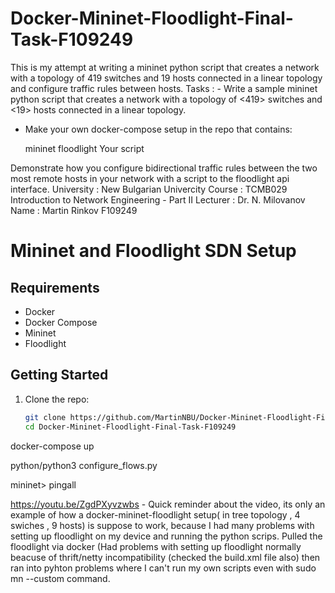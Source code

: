 # Docker-Mininet-Floodlight-Final-Task-F109249
This is my attempt at writing a mininet python script that creates a network with a topology of 419 switches and 19 hosts connected in a linear topology and configure traffic rules between hosts.
Tasks : - Write a sample mininet python script that creates a network with a topology of <419> switches and <19> hosts connected in a linear topology.

- Make your own docker-compose setup in the repo that contains:

    mininet
    floodlight
    Your script

Demonstrate how you configure bidirectional traffic rules between the two most remote hosts in your network with a script to the floodlight api interface.
University : New Bulgarian Univercity
Course : TCMB029 Introduction to Network Engineering - Part II
Lecturer : Dr. N. Milovanov
Name : Martin Rinkov F109249

# Mininet and Floodlight SDN Setup

## Requirements
- Docker
- Docker Compose
- Mininet
- Floodlight

## Getting Started
1. Clone the repo:
   ```bash
   git clone https://github.com/MartinNBU/Docker-Mininet-Floodlight-Final-Task-F109249.git
   cd Docker-Mininet-Floodlight-Final-Task-F109249

docker-compose up

python/python3 configure_flows.py

mininet> pingall

https://youtu.be/ZgdPXyvzwbs - Quick reminder about the video, its only an example of how a docker-mininet-floodlight setup( in tree topology , 4 swiches , 9 hosts) is suppose to work, because I had many problems with setting up floodlight on my device and running the python scrips. Pulled the floodlight via docker (Had problems with setting up floodlight normally beacuse of thrift/netty incompatibility (checked the build.xml file also) then ran into pyhton problems where I can't run my own scripts even with sudo mn --custom command. 





